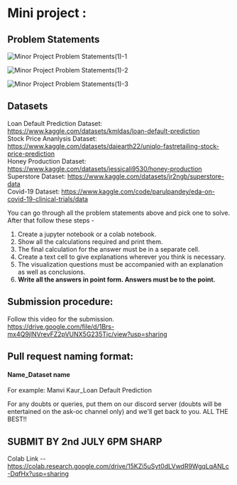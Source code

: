 # Mini project :

## Problem Statements

![Minor Project Problem Statements(1)-1](https://user-images.githubusercontent.com/77978729/174480488-d7cb66be-ff7c-4e9c-bc50-e3afa73df761.png)<br>

![Minor Project Problem Statements(1)-2](https://user-images.githubusercontent.com/77978729/174480492-317c51ac-acca-4939-be56-37bd02ab83a5.png)<br>

![Minor Project Problem Statements(1)-3](https://user-images.githubusercontent.com/77978729/174480497-998bed01-91eb-4d20-8c42-a21e42bfcd1f.png)<br>

## Datasets <br>
Loan Default Prediction Dataset: https://www.kaggle.com/datasets/kmldas/loan-default-prediction <br>
Stock Price Ananlysis Dataset: https://www.kaggle.com/datasets/daiearth22/uniqlo-fastretailing-stock-price-prediction <br>
Honey Production Dataset: https://www.kaggle.com/datasets/jessicali9530/honey-production <br>
Superstore Dataset: https://www.kaggle.com/datasets/jr2ngb/superstore-data <br>
Covid-19 Dataset: https://www.kaggle.com/code/parulpandey/eda-on-covid-19-clinical-trials/data <br>

You can go through all the problem statements above and pick one to solve. After that follow these steps -
1) Create a jupyter notebook or a colab notebook.
2) Show all the calculations required and print them.
3) The final calculation for the answer must be in a separate cell.
4) Create a text cell to give explanations wherever you think is necessary.
5) The visualization questions must be accompanied with an explanation as well as conclusions.
6) **Write all the answers in point form. Answers must be to the point.**

## Submission procedure:
Follow this video for the submission. <br>
https://drive.google.com/file/d/1Brs-mx4Q9jlNVrevFZ2pVUNX5G235Tjc/view?usp=sharing

## Pull request naming format:
  #### Name_Dataset name <br>
  For example: Manvi Kaur_Loan Default Prediction
  
For any doubts or queries, put them on our discord server (doubts will be entertained on the ask-oc channel only) and we'll get back to you.
ALL THE BEST!!

## SUBMIT BY 2nd JULY 6PM SHARP

Colab Link -- https://colab.research.google.com/drive/15KZi5uSyt0dLVwdR9WgqLqANLc-DqfHx?usp=sharing

